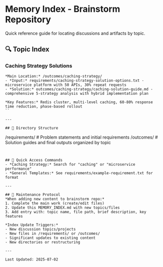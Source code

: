 # Memory Index - Brainstorm Repository

Quick reference guide for locating discussions and artifacts by topic.

## 🔍 Topic Index

### Caching Strategy Solutions
```
*Main Location:* /outcomes/caching-strategy/
- *Input:* requirements/caching-strategy-solution-options.txt - microservice platform with 50 APIs, 30% repeat requests
- *Solution:* outcomes/caching-strategy/caching-solution-guide.md - comprehensive 5-strategy analysis with hybrid implementation plan

*Key Features:* Redis cluster, multi-level caching, 60-80% response time reduction, phase-based rollout
``

---

## 📁 Directory Structure

```
/requirements/    # Problem statements and initial requirements
/outcomes/        # Solution guides and final outputs organized by topic
```


## 🚀 Quick Access Commands
- *Caching Strategy:* Search for "caching" or "microservice performance"
- *General Templates:* See requirements/example-requirement.txt for format

---

## 🔄 Maintenance Protocol
*When adding new content to brainstorm repo:*
1. Complete the main work (create/edit files)
2. Update this MEMORY_INDEX.md with new topics/files
3. Add entry with: topic name, file path, brief description, key features

*Index Update Triggers:*
- New discussion topics/projects
- New files in /requirements/ or /outcomes/
- Significant updates to existing content
- New directories or restructuring

---

Last Updated: 2025-07-02
